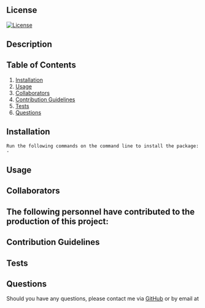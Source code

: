 # 
## License
[![License](https://img.shields.io/badge/License-BSD_3--Clause-blue.svg)](https://opensource.org/licenses/BSD-3-Clause)

## Description


## Table of Contents
1. [Installation](#installation)
2. [Usage](#usage)
3. [Collaborators](#collaborators)
4. [Contribution Guidelines](#contribution-guidelines)
5. [Tests](#tests)
6. [Questions](#questions)

## Installation
```
Run the following commands on the command line to install the package: 
- 
```

## Usage


## Collaborators
The following personnel have contributed to the production of this project: 
- 

## Contribution Guidelines


## Tests


## Questions
Should you have any questions, please contact me via [GitHub](https://github.com/) or by email at 
